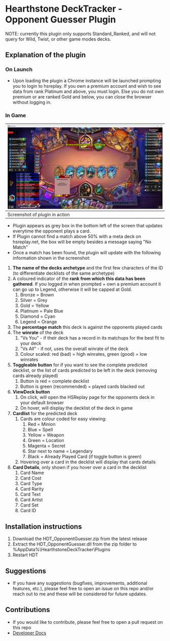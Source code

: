 # Hearthstone DeckTracker - Opponent Guesser Plugin

NOTE: currently this plugin only supports Standard_Ranked, and will not query for Wild, Twist, or other game modes decks.

## Explanation of the plugin

### On Launch
- Upon loading the plugin a Chrome instance will be launched prompting you to login to hsreplay. If you own a premium account and wish to see data from rank Platinum and above, you must login. Else you do not own premium or are ranked Gold and below, you can close the browser without logging in.

### In Game
<!-- Table with 1 row with 2 columns -->
 |![InGameView](./Documents/Images/InGameView.png) |
|----|
| Screenshot of plugin in action  |

- Plugin appears as grey box in the bottom left of the screen that updates everytime the opponent plays a card.
- If Plugin cannot find a match above 50% with a meta deck on hsreplay.net, the box will be empty besides a message saying "No Match"
- Once a match has been found, the plugin will update with the following information shown in the screenshot:
1. **The name of the decks archetype** and the first few characters of the ID (to differentiate decklists of the same archetype)
2. A coloured indicator of the **rank from which this data has been gathered**. If you logged in when prompted + own a premium account it can go up to Legend, otherwise it will be capped at Gold.
   1. Bronze = Brown
   2. Silver = Grey
   3. Gold = Yellow
   4. Platinum = Pale Blue
   5. Diamond = Cyan
   6. Legend = Orange
3. The **percentage match** this deck is against the opponents played cards
4. The **winrate** of the deck
   1. "Vs You" - if their deck has a record in its matchups for the best fit to your deck
   2. "Vs All" - if not, uses the overall winrate of the deck
   3. Colour scaled: red (bad) = high winrates, green (good) = low winrates
5. **Toggleable button** for if you want to see the complete predicted decklist, or the list of cards predicted to be left in the deck (removing cards already played)
   1. Button is red = complete decklist
   2. Button is green (recommended) = played cards blacked out
6. **ViewDeck button**
   1. On click, will open the HSReplay page for the opponents deck in your default browser
   2. On hover, will display the decklist of the deck in game
7. **Cardlist** for the predicted deck
   1. Cards are colour coded for easy viewing:
      1. Red = Minion
      2. Blue = Spell
      3. Yellow = Weapon
      4. Green = Location
      5. Magenta = Secret
      6. Star next to name = Legendary
      7. Black = Already Played Card (if toggle button is green)
   2. Hovering over a card in the decklist will display that cards details
8. **Card Details**, only shown if you hover over a card in the decklist
   1. Card Name
   2. Card Cost
   3. Card Type
   4. Card Rarity
   5. Card Text
   6. Card Artist
   7. Card Set
   8. Card ID


## Installation instructions

1. Download the HDT_OpponentGuesser.zip from the latest release
2. Extract the HDT_OpponentGuesser.dll from the zip folder to %AppData%\HearthstoneDeckTracker\Plugins
3. Restart HDT

## Suggestions

- If you have any suggestions (bugfixes, improvements, additional features, etc.), please feel free to open an issue on this repo and/or reach out to me and these will be considered for future updates.

## Contributions

- If you would like to contribute, please feel free to open a pull request on this repo
- [Developer Docs](./Documents/DeveloperDocs.md)
